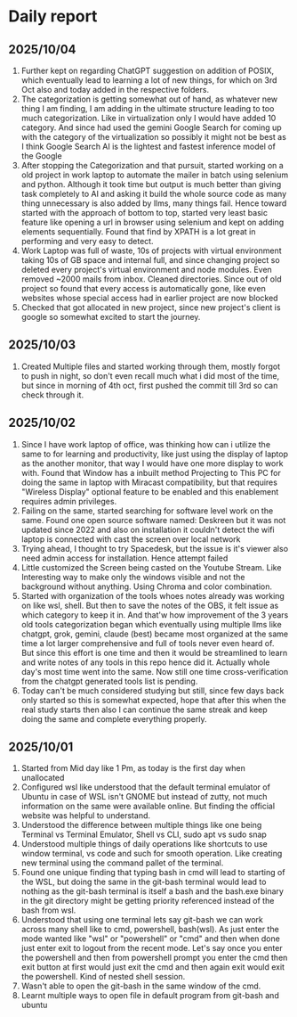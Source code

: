 # Daily report

## 2025/10/04

1. Further kept on regarding ChatGPT suggestion on addition of POSIX, which eventually lead to learning a lot of new things, for which on 3rd Oct also and today added in the respective folders.
2. The categorization is getting somewhat out of hand, as whatever new thing I am finding, I am adding in the ultimate structure leading to too much categorization. Like in virtualization only I would have added 10 category. And since had used the gemini Google Search for coming up with the category of the virtualization so possibly it might not be best as I think Google Search AI is the lightest and fastest inference model of the Google
3. After stopping the Categorization and that pursuit, started working on a old project in work laptop to automate the mailer in batch using selenium and python. Although it took time but output is much better than giving task completely to AI and asking it build the whole source code as many thing unnecessary is also added by llms, many things fail. Hence toward started with the approach of bottom to top, started very least basic feature like opening a url in browser using selenium and kept on adding elements sequentially. Found that find by XPATH is a lot great in performing and very easy to detect.
4. Work Laptop was full of waste, 10s of projects with virtual environment taking 10s of GB space and internal full, and since changing project so deleted every project's virtual environment and node modules. Even removed ~2000 mails from inbox. Cleaned directories. Since out of old project so found that every access is automatically gone, like even websites whose special access had in earlier project are now blocked
5. Checked that got allocated in new project, since new project's client is google so somewhat excited to start the journey.  

## 2025/10/03

1. Created Multiple files and started working through them, mostly forgot to push in night, so don't even recall much what i did most of the time, but since in morning of 4th oct, first pushed the commit till 3rd so can check through it. 

## 2025/10/02

1. Since I have work laptop of office, was thinking how can i utilize the same to for learning and productivity, like just using the display of laptop as the another monitor, that way I would have one more display to work with. Found that Window has a inbuilt method Projecting to This PC for doing the same in laptop with Miracast compatibility, but that requires "Wireless Display" optional feature to be enabled and this enablement requires admin privileges. 
2. Failing on the same, started searching for software level work on the same. Found one open source software named: Deskreen but it was not updated since 2022 and also on installation it couldn't detect the wifi laptop is connected with cast the screen over local network
3. Trying ahead, I thought to try Spacedesk, but the issue is it's viewer also need admin access for installation. Hence attempt failed
4. Little customized the Screen being casted on the Youtube Stream. Like Interesting way to make only the windows visible and not the background without anything. Using Chroma and color combination.  
5. Started with organization of the tools whoes notes already was working on like wsl, shell. But then to save the notes of the OBS, it felt issue as which category to keep it in. And that'w how improvement of the 3 years old tools categorization began which eventually using multiple llms like chatgpt, grok, gemini, claude (best) became most organized at the same time a lot larger comprehensive and full of tools never even heard of. But since this effort is one time and then it would be streamlined to learn and write notes of any tools in this repo hence did it. Actually whole day's most time went into the same. Now still one time cross-verification from the chatgpt generated tools list is pending.  
6. Today can't be much considered studying but still, since few days back only started so this is somewhat expected, hope that after this when the real study starts then also I can continue the same streak and keep doing the same and complete everything properly. 

## 2025/10/01

1. Started from Mid day like 1 Pm, as today is the first day when unallocated
2. Configured wsl like understood that the default terminal emulator of Ubuntu in case of WSL isn't GNOME but instead of zutty, not much information on the same were available online. But finding the official website was helpful to understand.
3. Understood the difference between multiple things like one being Terminal vs Terminal Emulator, Shell vs CLI, sudo apt vs sudo snap
4. Understood multiple things of daily operations like shortcuts to use window terminal, vs code and such for smooth operation. Like creating new terminal using the command pallet of the terminal.
5. Found one unique finding that typing bash in cmd will lead to starting of the WSL, but doing the same in the git-bash terminal would lead to nothing as the git-bash terminal is itself a bash and the bash.exe binary in the git directory might be getting priority referenced instead of the bash from wsl.
6. Understood that using one terminal lets say git-bash we can work across many shell like to cmd, powershell, bash(wsl). As just enter the mode wanted like "wsl" or "powershell" or "cmd" and then when done just enter exit to logout from the recent mode. Let's say once you enter the powershell and then from powershell prompt you enter the cmd then exit button at first would just exit the cmd and then again exit would exit the powershell. Kind of nested shell session.
7. Wasn't able to open the git-bash in the same window of the cmd.
8. Learnt multiple ways to open file in default program from git-bash and ubuntu

